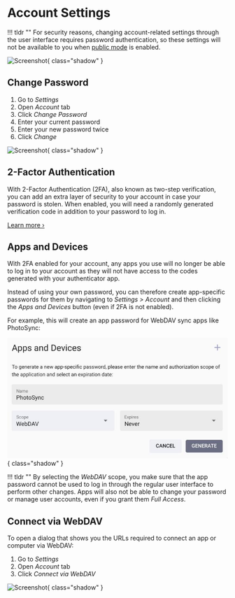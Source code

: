 # Account Settings #

!!! tldr ""
    For security reasons, changing account-related settings through the user interface requires password authentication, so these settings will not be available to you when [public mode](../../getting-started/config-options.md#authentication) is enabled.

![Screenshot](img/settings-account-light.jpg){ class="shadow" }

## Change Password ##

1. Go to *Settings*
2. Open *Account* tab
3. Click *Change Password*
4. Enter your current password
5. Enter your new password twice
6. Click *Change*

![Screenshot](img/change-password-light.jpg){ class="shadow" }

## 2-Factor Authentication

With 2-Factor Authentication (2FA), also known as two-step verification, you can add an extra layer of security to your account in case your password is stolen. When enabled, you will need a randomly generated verification code in addition to your password to log in.

[Learn more ›](../users/2fa.md)

## Apps and Devices

With 2FA enabled for your account, any apps you use will no longer be able to log in to your account as they will not have access to the codes generated with your authenticator app.

Instead of using your own password, you can therefore create app-specific passwords for them by navigating to *Settings > Account* and then clicking the *Apps and Devices* button (even if 2FA is not enabled).

For example, this will create an app password for WebDAV sync apps like PhotoSync:

![Screenshot](../users/img/app-password.jpg){ class="shadow" }

!!! tldr ""
    By selecting the *WebDAV* scope, you make sure that the app password cannot be used to log in through the regular user interface to perform other changes. Apps will also not be able to change your password or manage user accounts, even if you grant them *Full Access*.  

## Connect via WebDAV ##

To open a dialog that shows you the URLs required to connect an app or computer via WebDAV:

1. Go to *Settings*
2. Open *Account* tab
3. Click *Connect via WebDAV*

![Screenshot](img/show-webdav-light.jpg){ class="shadow" }